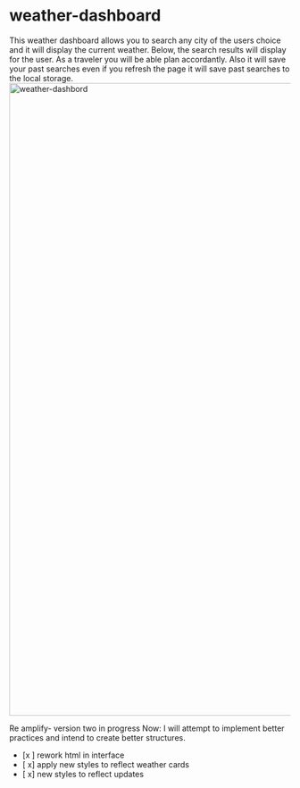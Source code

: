 # weather-dashboard
This weather dashboard allows you to search any city of the users choice and it will display the current weather.
Below, the search results will display for the user. As a traveler you will be able plan accordantly. 
Also it will save your past searches even if you refresh the page it will save past searches to the local storage.   
<img width="1133" alt="weather-dashbord" src="https://github.com/victorgarrido1/weather-dashboard/assets/139294878/97b70410-4022-4611-adf5-a5b26b52d5ad">


Re amplify- version two in progress
Now: I will attempt to implement better practices and intend to create better structures.

- [x ] rework html in interface
- [ x] apply new styles to reflect weather cards
- [ x] new styles to reflect updates